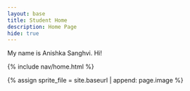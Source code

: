 ```yaml
---
layout: base
title: Student Home
description: Home Page
hide: true
---
```


My name is Anishka Sanghvi. Hi!

{% include nav/home.html %}

{% assign sprite_file = site.baseurl | append: page.image %}
